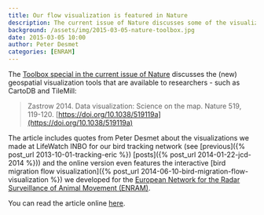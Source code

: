 ```yaml
---
title: Our flow visualization is featured in Nature
description: The current issue of Nature discusses some of the visualization tools we use.
background: /assets/img/2015-03-05-nature-toolbox.jpg
date: 2015-03-05 10:00
author: Peter Desmet
categories: [ENRAM]
---
```


The [Toolbox special in the current issue of Nature](https://doi.org/10.1038/519119a) discusses the (new) geospatial visualization tools that are available to researchers - such as CartoDB and TileMill:

> Zastrow 2014. Data visualization: Science on the map. Nature 519, 119-120. [https://doi.org/10.1038/519119a](https://doi.org/10.1038/519119a)

The article includes quotes from Peter Desmet about the visualizations we made at LifeWatch INBO for our bird tracking network (see [previous]({% post_url 2013-10-01-tracking-eric %}) [posts]({% post_url 2014-01-22-jcd-2014 %})) and the online version even features the interactive [bird migration flow visualization]({% post_url 2014-06-10-bird-migration-flow-visualization %}) we developed for the [European Network for the Radar Surveillance of Animal Movement (ENRAM)](http://enram.eu).

You can read the article online [here](https://doi.org/10.1038/519119a).
